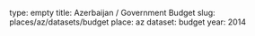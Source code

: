 type: empty
title: Azerbaijan / Government Budget
slug: places/az/datasets/budget
place: az
dataset: budget
year: 2014
